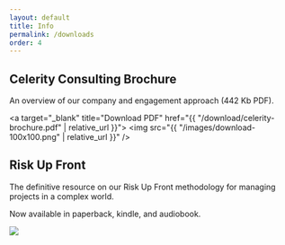 ```yaml
---
layout: default
title: Info
permalink: /downloads
order: 4
---
```

<div class="info">

<div>
<h2>Celerity Consulting Brochure</h2>
<p>An overview of our company and engagement approach (442 Kb PDF).</p>
</div>

<a target="_blank" title="Download PDF" href="{{ "/download/celerity-brochure.pdf" | relative_url }}">
<img src="{{ "/images/download-100x100.png" | relative_url }}" />
</a>

<div>
<h2>Risk Up Front</h2>
<p>The definitive resource on our Risk Up Front methodology for managing projects in a complex world.</p>
<p>Now available in paperback, kindle, and audiobook.</p>
</div>

<a target="_blank" title="Risk Up Front at Amazon.com" href="https://bit.ly/riskupfront">
<img src="{{ "/images/download-100x100.png" | relative_url }}" />
</a>

</div>
